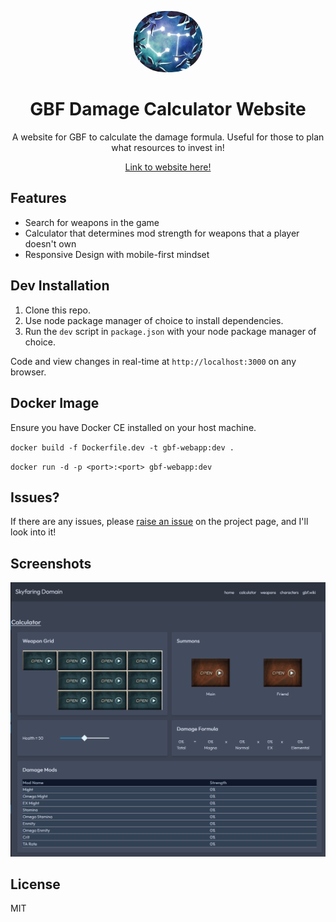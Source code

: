 <p align="center">
    <img alt="banner pic here" src="public/ct_logo.png" width="110" style="border-radius: 45%" />
</p>

<h1 align="center">
  GBF Damage Calculator Website
</h1>
<p align="center">
  A website for GBF to calculate the damage formula. Useful for those to plan what resources to invest in!
</p>
<p align="center">
  <a href="https://skyfaring-domain.xyz">
    Link to website here!
  </a>
</p>

## Features
- Search for weapons in the game
- Calculator that determines mod strength for weapons that a player doesn't own
- Responsive Design with mobile-first mindset

## Dev Installation
1. Clone this repo.
2. Use node package manager of choice to install dependencies.
3. Run the `dev` script in `package.json` with your node package manager of choice.

Code and view changes in real-time at `http://localhost:3000` on any browser.

## Docker Image
Ensure you have Docker CE installed on your host machine.

`docker build -f Dockerfile.dev -t gbf-webapp:dev .`

`docker run -d -p <port>:<port> gbf-webapp:dev`

## Issues?
If there are any issues, please [raise an issue](https://github.com/miiwo/granblue_front/issues) on the project page, and I'll look into it!

## Screenshots
![-insert screenshot 1=](public/calculator_full_no_dot.png)

## License
MIT

